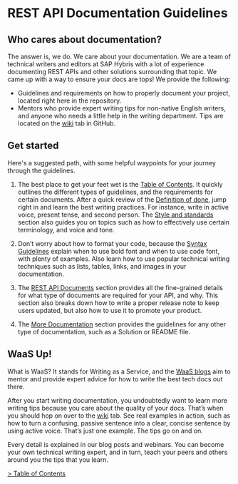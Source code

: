# REST API Documentation Guidelines

## Who cares about documentation?
The answer is, we do. We care about your documentation. We are a team of technical writers and editors at SAP Hybris with a lot of experience documenting REST APIs and other solutions surrounding that topic. We came up with a way to ensure your docs are tops! We provide the following:

* Guidelines and requirements on how to properly document your project, located right here in the repository.
* Mentors who provide expert writing tips for non-native English writers, and anyone who needs a little help in the writing department. Tips are located on the [wiki](https://github.com/YaaS/REST_API_Documentation_Guidelines/wiki) tab in GitHub.

## Get started
Here's a suggested path, with some helpful waypoints for your journey through the guidelines. 

1. The best place to get your feet wet is the [Table of Contents](001_Table_of_Contents.html.md#table-of-contents). It quickly outlines the different types of guidelines, and the requirements for certain documents. After a quick review of the [Definition of done](010_About_Style_And_Standards.html.md#definition-of-done), jump right in and learn the best writing practices. For instance, write in active voice, present tense, and second person. The [Style and standards](010_About_Style_And_Standards.html.md#style-and-standards) section also guides you on topics such as how to effectively use certain terminology, and voice and tone.

2. Don’t worry about how to format your code, because the [Syntax Guidelines](020_Syntax_Guidelines.html.md) explain when to use bold font and when to use code font, with plenty of examples. Also learn how to use popular technical writing techniques such as lists, tables, links, and images in your documentation.

3. The [REST API Documents](030_REST_API_Documents.html.md) section provides all the fine-grained details for what type of documents are required for your API, and why. This section also breaks down how to write a proper release note to keep users updated, but also how to use it to promote your product.

4. The [More Documentation](040_More_Documentation.html.md) section provides the guidelines for any other type of documentation, such as a Solution or README file.  

## WaaS Up!
What is WaaS? It stands for Writing as a Service, and the <a href="https://github.com/YaaS/REST_API_Documentation_Guidelines/wiki/001-Table-of-Contents"> WaaS blogs</a> aim to mentor and provide expert advice for how to write the best tech docs out there.

After you start writing documentation, you undoubtedly want to learn more writing tips because you care about the quality of your docs. That’s when you should hop on over to the [wiki](https://github.com/YaaS/REST_API_Documentation_Guidelines/wiki) tab. See real examples in action, such as how to turn a confusing, passive sentence into a clear, concise sentence by using active voice. That’s just one example. The tips go on and on.

Every detail is explained in our blog posts and webinars. You can become your own technical writing expert, and in turn, teach your peers and others around you the tips that you learn.

[> Table of Contents](001_Table_of_Contents.html.md#table-of-contents)
